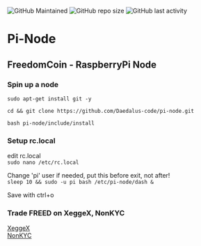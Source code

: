 ![GitHub Maintained](https://img.shields.io/badge/Open%20Source-Yes-green)
![GitHub repo size](https://img.shields.io/github/repo-size/daedalus-code/pi-node)
![GitHub last activity](https://img.shields.io/github/last-commit/daedalus-code/pi-node)

# Pi-Node
## FreedomCoin - RaspberryPi Node  

### Spin up a node
``sudo apt-get install git -y``  

``cd && git clone https://github.com/Daedalus-code/pi-node.git``  

``bash pi-node/include/install``  

### Setup rc.local

edit rc.local  
``sudo nano /etc/rc.local``  

Change 'pi' user if needed, put this before exit, not after!  
``sleep 10 && sudo -u pi bash /etc/pi-node/dash &``  

Save with ctrl+o  

### Trade FREED on XeggeX, NonKYC

[XeggeX](https://xeggex.com?ref=650e9399625501b3b53b1172)  
[NonKYC](https://nonkyc.io?ref=66a730caaee63aa82784b011)  
